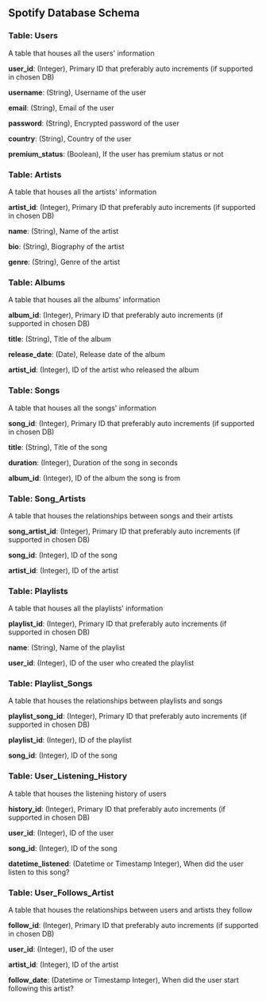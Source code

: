 ## Spotify Database Schema

### Table: Users

A table that houses all the users' information

**user_id**: (Integer), Primary ID that preferably auto increments (if supported in chosen DB)

**username**: (String), Username of the user

**email**: (String), Email of the user

**password**: (String), Encrypted password of the user

**country**: (String), Country of the user

**premium_status**: (Boolean), If the user has premium status or not

### Table: Artists

A table that houses all the artists' information

**artist_id**: (Integer), Primary ID that preferably auto increments (if supported in chosen DB)

**name**: (String), Name of the artist

**bio**: (String), Biography of the artist

**genre**: (String), Genre of the artist

### Table: Albums

A table that houses all the albums' information

**album_id**: (Integer), Primary ID that preferably auto increments (if supported in chosen DB)

**title**: (String), Title of the album

**release_date**: (Date), Release date of the album

**artist_id**: (Integer), ID of the artist who released the album

### Table: Songs

A table that houses all the songs' information

**song_id**: (Integer), Primary ID that preferably auto increments (if supported in chosen DB)

**title**: (String), Title of the song

**duration**: (Integer), Duration of the song in seconds

**album_id**: (Integer), ID of the album the song is from

### Table: Song_Artists

A table that houses the relationships between songs and their artists

**song_artist_id**: (Integer), Primary ID that preferably auto increments (if supported in chosen DB)

**song_id**: (Integer), ID of the song

**artist_id**: (Integer), ID of the artist

### Table: Playlists

A table that houses all the playlists' information

**playlist_id**: (Integer), Primary ID that preferably auto increments (if supported in chosen DB)

**name**: (String), Name of the playlist

**user_id**: (Integer), ID of the user who created the playlist

### Table: Playlist_Songs

A table that houses the relationships between playlists and songs

**playlist_song_id**: (Integer), Primary ID that preferably auto increments (if supported in chosen DB)

**playlist_id**: (Integer), ID of the playlist

**song_id**: (Integer), ID of the song

### Table: User_Listening_History

A table that houses the listening history of users

**history_id**: (Integer), Primary ID that preferably auto increments (if supported in chosen DB)

**user_id**: (Integer), ID of the user

**song_id**: (Integer), ID of the song

**datetime_listened**: (Datetime or Timestamp Integer), When did the user listen to this song?

### Table: User_Follows_Artist

A table that houses the relationships between users and artists they follow

**follow_id**: (Integer), Primary ID that preferably auto increments (if supported in chosen DB)

**user_id**: (Integer), ID of the user

**artist_id**: (Integer), ID of the artist

**follow_date**: (Datetime or Timestamp Integer), When did the user start following this artist?

